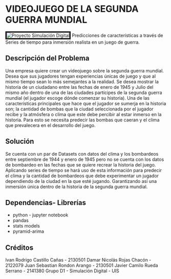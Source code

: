 # VIDEOJUEGO DE LA SEGUNDA GUERRA MUNDIAL
<img src="https://image.slidesharecdn.com/historiadelosvideojuegossobrelaguerramundial-2-171124094019/95/la-segunda-guerra-mundial-en-los-videojuegos-1-638.jpg" alt="Proyecto Simulación Digital" border="4px">
Predicciones de características a través de Series de tiempo para inmersión realista en un juego de guerra.

## Descripción del Problema
Una empresa quiere crear un videojuego sobre la segunda guerra mundial. Desea que sus jugadores tengan experiencias únicas de juego y que al mismo tiempo sean lo más semejantes a la realidad. Se desea mostrar la historia de un ciudadano entre las fechas de enero de 1945 y Julio del mismo año dentro de una de las ciudades partícipes de la segunda guerra mundial (el jugador escoge dónde comenzar su historia). Una de las características principales que hace que el jugador se sumerja en la historia son; la cantidad de bombas que la ciudad seleccionada por el jugador recibe y la atmósfera o clima que este debe percibir al estar inmerso en la historia. Para esto se necesita predecir las bombas que caeran y el clima que prevalecera en el desarrollo del juego.

## Solución
Se cuenta con un par de Datasets con datos del clima y los bombardeos entre septiembre de 1944 y enero de 1945 pero no se cuenta con los datos de bombardeo en las fechas que se quiere recrear la historia del juego. Aplicando series de tiempo se hará uso de esta información para predecir el clima y la cantidad de bombardeos que debe experimentar un jugador dependiendo de la ciudad en la que esté jugando. Garantizando así una inmersión única dentro de la historia de la segunda guerra mundial.

## Dependencias- Librerías
* python - jupyter notebook
* pandas
* stats models
* pyramid-arima

## Créditos
Ivan Rodrigo Castillo Cañas - 2130501
Damar Nicolás Rojas Chacón - 2122079
Juan Sebastian Rondon Arango - 2130501
Javier Camilo Rueda Serrano - 2141380
Grupo D1 - Simulación Digital - UIS

